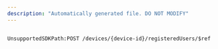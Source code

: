 ```yaml
---
description: "Automatically generated file. DO NOT MODIFY"
---
```


```powershellv2

UnsupportedSDKPath:POST /devices/{device-id}/registeredUsers/$ref

```